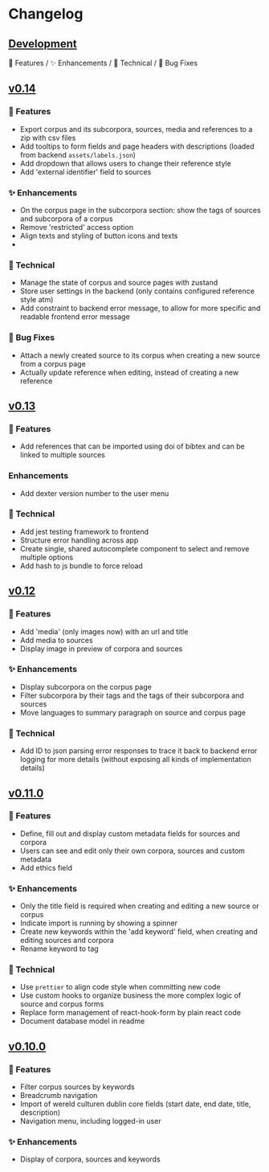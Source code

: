 # Changelog

## [Development](https://github.com/knaw-huc/Dexter/tree/development)
🧪 Features / ✨ Enhancements / 🔧 Technical / 🐛 Bug Fixes

## [v0.14](https://github.com/knaw-huc/Dexter/releases/tag/v0.14.7)
### 🧪 Features 
- Export corpus and its subcorpora, sources, media and references to a zip with csv files
- Add tooltips to form fields and page headers with descriptions (loaded from backend `assets/labels.json`)
- Add dropdown that allows users to change their reference style 
- Add 'external identifier' field to sources

### ✨ Enhancements 
- On the corpus page in the subcorpora section: show the tags of sources and subcorpora of a corpus   
- Remove 'restricted' access option
- Align texts and styling of button icons and texts
- 
### 🔧 Technical 
- Manage the state of corpus and source pages with zustand
- Store user settings in the backend (only contains configured reference style atm)
- Add constraint to backend error message, to allow for more specific and readable frontend error message

### 🐛 Bug Fixes
- Attach a newly created source to its corpus when creating a new source from a corpus page
- Actually update reference when editing, instead of creating a new reference

## [v0.13](https://github.com/knaw-huc/Dexter/releases/tag/v0.13.2)
### 🧪 Features
- Add references that can be imported using doi of bibtex and can be linked to multiple sources

### Enhancements
- Add dexter version number to the user menu

### 🔧 Technical 
- Add jest testing framework to frontend
- Structure error handling across app
- Create single, shared autocomplete component to select and remove multiple options
- Add hash to js bundle to force reload


## [v0.12](https://github.com/knaw-huc/Dexter/releases/tag/v0.12.2)
### 🧪 Features 
- Add 'media' (only images now) with an url and title
- Add media to sources
- Display image in preview of corpora and sources

### ✨ Enhancements 
- Display subcorpora on the corpus page
- Filter subcorpora by their tags and the tags of their subcorpora and sources
- Move languages to summary paragraph on source and corpus page

### 🔧 Technical
- Add ID to json parsing error responses to trace it back to backend error logging for more details 
  (without exposing all kinds of implementation details)

## [v0.11.0](https://github.com/knaw-huc/Dexter/releases/tag/v0.11.0)

### 🧪 Features
- Define, fill out and display custom metadata fields for sources and corpora
- Users can see and edit only their own corpora, sources and custom metadata
- Add ethics field

### ✨ Enhancements
- Only the title field is required when creating and editing a new source or corpus
- Indicate import is running by showing a spinner
- Create new keywords within the 'add keyword' field, when creating and editing sources and corpora
- Rename keyword to tag

### 🔧 Technical
- Use `prettier` to align code style when committing new code
- Use custom hooks to organize business the more complex logic of source and corpus forms
- Replace form management of react-hook-form by plain react code
- Document database model in readme

## [v0.10.0](https://github.com/knaw-huc/Dexter/releases/tag/v0.10.0)

### 🧪 Features
- Filter corpus sources by keywords
- Breadcrumb navigation
- Import of wereld culturen dublin core fields (start date, end date, title, description)
- Navigation menu, including logged-in user

### ✨ Enhancements
- Display of corpora, sources and keywords
